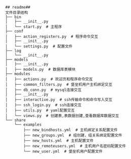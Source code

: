 ﻿```
## readme##
文件目录结构
├── bin
│   ├── __init__.py
│   └── start.py  # 主程序
├── conf
│   ├── action_registers.py  # 程序命令交互
│   ├── __init__.py
│   └── settings.py  # 配置文件
├── log
│   └── __init__.py
├── models
│   ├── __init__.py
│   ├── models.py  # 数据库表模块
├── modules
│   ├── actions.py  # 欢迎页和程序命令交互
│   ├── common_filters.py  # 堡垒机用户主机绑定交互
│   ├── db_conn.py  # mysql连接交互
│   ├── __init__.py
│   ├── interactive.py  # ssh传输命令和命令写入交互
│   ├── ssh_login.py  # ssh连接交互
│   ├── utils.py  # yaml配置交互
│   └── views.py  # 创建表,表数据创建,查看数据库数据交互
└── share  
    └── examples
        ├── new_bindhosts.yml  # 主机绑定关系配置文件
        ├── new_groups.yml  # 组创建，组关系绑定配置文件
        ├── new_hosts.yml  # 主机配置文件
        ├── new_remoteusers.yml  # 主机用户名密码配置文件
        └── new_user.yml  # 堡垒机用户配置文件
		
```
